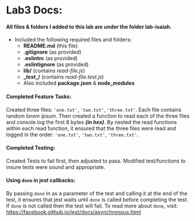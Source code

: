 # Lab3 Docs:

####  All files & folders I added to this lab are under the folder lab-isaiah.

* Included the following required files and folders:
  * **README.md** (this file)
  * **.gitignore** (as provided)
  * **.eslintrc** (as provided)
  * **.eslintignore** (as provided)
  * **lib/** (contains <em>read-file.js</em>)
  * **\__test__/** (contains <em>read-file.test.js</em>)
  * Also included **package.json** & **node_modules**

#### Completed Feature Tasks:
Created three files: `'one.txt'`, `'two.txt'`, `'three.txt'`. Each file contains random <em>lorem ipsum</em>. Then created a function to read each of the three files and console.log the first 8 bytes ***(in hex)***. By nested the read functions within each read function, it ensured that the three files were read and logged in the order: `'one.txt'`, `'two.txt'`, `'three.txt'`.

#### Completed Testing:

Created Tests to fail first, then adjusted to pass. Modified test/functions to insure tests were sound and appropriate.

#### Using `done` in jest callbacks:

By passing `done` in as a parameter of the test and calling it at the end of the test, it ensures that jest waits until `done` is called before completing the test. If  `done` is not called then the test will fail. To read more about `done`, visit: https://facebook.github.io/jest/docs/asynchronous.html
